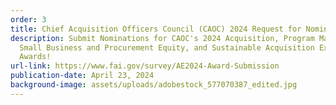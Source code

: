 ```yaml
---
order: 3
title: Chief Acquisition Officers Council (CAOC) 2024 Request for Nominations
description: Submit Nominations for CAOC's 2024 Acquisition, Program Management,
  Small Business and Procurement Equity, and Sustainable Acquisition Excellence
  Awards!
url-link: https://www.fai.gov/survey/AE2024-Award-Submission
publication-date: April 23, 2024
background-image: assets/uploads/adobestock_577070387_edited.jpg
---
```

